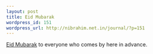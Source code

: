 ```yaml
--- 
layout: post
title: Eid Mubarak
wordpress_id: 151
wordpress_url: http://nibrahim.net.in/journal/?p=151
---
```

<a href="http://en.wikipedia.org/wiki/Eid_ul-Adha">Eid Mubarak</a> to everyone who comes by here in advance. 
